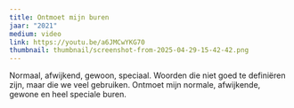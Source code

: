 ```yaml
---
title: Ontmoet mijn buren
jaar: "2021"
medium: video
link: https://youtu.be/a6JMCwYKG70
thumbnail: thumbnail/screenshot-from-2025-04-29-15-42-42.png
---
```

Normaal, afwijkend, gewoon, speciaal. Woorden die niet goed te definiëren zijn, maar die we veel gebruiken. Ontmoet mijn normale, afwijkende, gewone en heel speciale buren.
